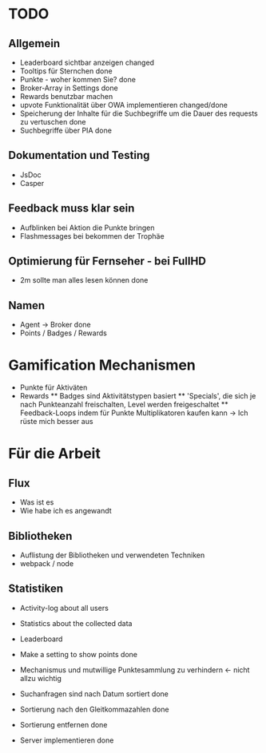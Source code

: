 # TODO

## Allgemein
* Leaderboard sichtbar anzeigen                                                              changed
* Tooltips für Sternchen                                                                     done
* Punkte - woher kommen Sie?                                                                 done
* Broker-Array in Settings                                                                   done
* Rewards benutzbar machen
* upvote Funktionalität über OWA implementieren                                              changed/done
* Speicherung der Inhalte für die Suchbegriffe um die Dauer des requests zu vertuschen       done
* Suchbegriffe über PIA                                                                      done

## Dokumentation und Testing
* JsDoc
* Casper

## Feedback muss klar sein
* Aufblinken bei Aktion die Punkte bringen
* Flashmessages bei bekommen der Trophäe

## Optimierung für Fernseher - bei FullHD
* 2m sollte man alles lesen können                                                           done

## Namen
* Agent -> Broker                                                                            done
* Points / Badges / Rewards

# Gamification Mechanismen
* Punkte für Aktiväten
* Rewards
** Badges sind Aktivitätstypen basiert
** 'Specials', die sich je nach Punkteanzahl freischalten, Level werden freigeschaltet
** Feedback-Loops indem für Punkte Multiplikatoren kaufen kann -> Ich rüste mich besser aus

# Für die Arbeit

## Flux
* Was ist es
* Wie habe ich es angewandt

## Bibliotheken
* Auflistung der Bibliotheken und verwendeten Techniken
* webpack / node

## Statistiken

* Activity-log about all users
* Statistics about the collected data
* Leaderboard

* Make a setting to show points                                                              done
* Mechanismus und mutwillige Punktesammlung zu verhindern <- nicht allzu wichtig

* Suchanfragen sind nach Datum sortiert                                                      done
* Sortierung nach den Gleitkommazahlen                                                       done
* Sortierung entfernen                                                                       done

* Server implementieren                                                                      done
